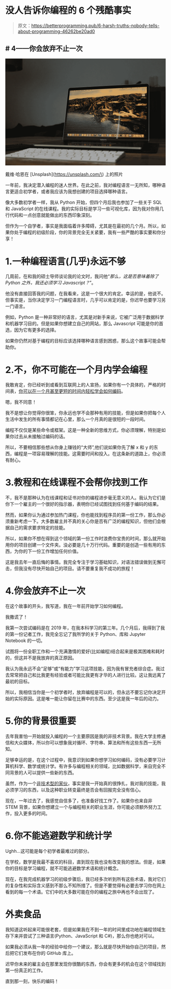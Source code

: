 # 没人告诉你编程的 6 个残酷事实

> 原文：<https://betterprogramming.pub/6-harsh-truths-nobody-tells-about-programming-46262be20ad0>

## # 4——你会放弃不止一次

![](img/8833d61a4b32d9c69fe4698796399428.png)

戴维·哈恩在 [Unsplash](https://unsplash.com/\) 上的照片

一年前，我决定潜入编程的迷人世界。在此之前，我对编程语言一无所知，哪种语言更适合初学者，或者我应该为我想创建的项目选择哪种语言。

像大多数初学者一样，我从 Python 开始，但四个月后我也参加了一些关于 SQL 和 JavaScript 的在线课程。我的实际目标是学习一些可视化库，因为我对你用几行代码和一点创意就能做出的东西印象深刻。

但作为一个自学者，事实是我面临着许多障碍，尤其是在最初的几个月。所以，如果你处于编程的初级阶段，你的背景完全无关紧要，我有一些严酷的事实要和你分享！

# 1.一种编程语言(几乎)永远不够

几周前，在和我的硕士导师谈论我的论文时，我问他“*那么，这是否意味着除了 Python 之外，我还必须学习 Javascript？*”。

他没有直接回答我的问题，在我看来，这是一个很大的肯定。幸运的是，他说不。但事实是，当你决定学习一门编程语言时，几乎可以肯定的是，你迟早也要学习另一门语言。

例如，Python 是一种非常好的语言，尤其是对新手来说，它被广泛用于数据科学和机器学习目的。但是如果你想建立自己的网站，那么 Javascript 可能是你的首选，因为它有更多的选择。

如果你仍然对基于编程的目标应该选择哪种语言感到困惑，那么这个故事可能会帮助你。

# 2.不，你不可能在一个月内学会编程

我敢肯定，你已经听到或看到互联网上的人宣扬，如果你有一个具体的，严格的时间表，[你可以在一个月甚至更短的时间内轻松学会如何编码](https://medium.com/@jhankar.mahbub/learn-and-master-python-in-a-month-b1acc94d5f32)。

嗯，我不同意！

我不是想让你觉得你很笨，你永远也学不会那种有用的技能，但是如果你把每个人生活中发生的所有事情都记在心里，那么一个月真的是很短的一段时间。

编程不仅仅是某些命令或框架。这是一种全新的思维方式，你必须理解，特别是如果你过去从未接触过编码的话。

所以，不要相信那些想从你身上赚钱的“大师”,他们说如果你先了解 x 和 y 的东西，编程是一项容易理解的技能。这需要时间和投入。在这条新的道路上，你必须有耐心。

# 3.教程和在线课程不会帮你找到工作

不，我不是那种认为在线课程和证书对你的编程进步毫无意义的人。我认为它们是你下一个雇主的一个很好的指示器，表明你已经试图找到任何基于编码的结果。

然而，如果你认为通过参加热门课程，你也能找到程序员的第一份工作，那么你必须重新考虑一下。大多数雇主并不真的关心你是否有广泛的编程知识，但他们会根据自己的需求要求特定的技能。

所以，如果你不想在得到这个领域的第一份工作时浪费你宝贵的时间，那么就开始用你的项目创建一个文件夹。没必要是几十万行代码。重要的是创造一些有用的东西，为你的下一份工作增加任何价值。

这是我去年一直后悔的事情。我完全专注于学习基础知识，对语法错误做到无懈可击，但我没有尽快开始自己的项目。请不要重复我不成功的旅程！

# 4.你会放弃不止一次

在这个故事的开头，我写道，我在一年前开始学习如何编程。

我撒谎了！

我第一次尝试编码是在 2019 年，在我本科学习的第三年。几个月后，我得到了我的第一份记者工作，我完全忘记了我所学的关于 Python、库和 Jupyter Notebook 的一切。

试图将一份全职工作和一个充满激情的爱好(比如编程)结合起来是极其困难和耗时的，但这并不是我放弃的真正原因。

我认为我永远不会“足够”或“有能力”学习这项技能，因为我有冒充者综合症。我过去常常把自己和比我更有经验或者可能比我更有才华的人进行比较。这让我远离了最初的目标。

所以，我相信当你是一个初学者时，放弃编程是可以的，但永远不要忘记你决定开始的实际原因。这是唯一能让你留在比赛中的东西。至少这是我一年后的动力。

# 5.你的背景很重要

去年我害怕一开始就投入编程的一个主要原因是我的非技术背景。我在大学主修通信和大众媒体，所以你可以想象我对循环、字符串、算法和所有这些东西一无所知。

足够幸运的是，在这个过程中，我意识到如果你想学习如何编码，没有必要学习计算机科学、数学或统计学。有许多与编程相关的领域，比如数据科学，来自完全不同背景的人可以提供一些新的东西。

虽然，作为一个[非技术型的家伙](https://medium.com/swlh/coding-where-to-start-for-people-without-a-technical-background-7eb96a0fb2b7)，事实是我一开始真的很挣扎，我对我的技能，我必须学习的东西，以及这种职业转变最终是否会有回报完全没有信心。

现在，一年过去了，我感觉自信多了，也准备好找工作了。如果你也来自非 STEM 背景，如果你想建立一个与编程相关的职业生涯，你可能必须额外努力工作，投入更多的时间。

# 6.你不能逃避数学和统计学

Ughh…这可能是每个初学者最难过的部分。

在学校，数学是我最不喜欢的科目，直到现在我也没有改变我的想法。但是，如果你的目标是学习编程，就不可能逃避数学术语和统计概念。

现在，在我完成机器学习的初级步骤后，我已经多次听到所有这些术语，我对它们的复杂性和实际含义感到不那么不知所措了。但是不要觉得有必要去学习你在网上看到的每一个术语。它们中的大多数可能在你的编程之旅中再也不会出现了。

# 外卖食品

我知道这听起来可能很老套，但是如果我在不到一年的时间里成功地在编程领域生存下来并尝试了三种语言(Python、JavaScript 和 C#)，那么你也绝对可以。

如果我必须从我一年的经验中给你一个建议，那么就是尽快开始你自己的项目，然后把它们发布在你的 GitHub 库上。

迟早你未来的雇主会在那里发现你很酷的东西，你会有更多的机会在这个领域找到第一份真正的工作。

直到那一刻，快乐的编码！
